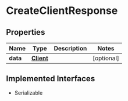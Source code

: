 

# CreateClientResponse


## Properties

| Name | Type | Description | Notes |
|------------ | ------------- | ------------- | -------------|
|**data** | [**Client**](Client.md) |  |  [optional] |


## Implemented Interfaces

* Serializable


